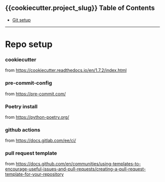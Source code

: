 ## {{cookiecutter.project_slug}} Table of Contents

<!-- vscode-markdown-toc -->
- [Git setup](#git-setup)

<!-- vscode-markdown-toc-config
	numbering=false
	autoSave=false
	/vscode-markdown-toc-config -->
<!-- /vscode-markdown-toc -->

---

# Repo setup

### cookiecutter
from https://cookiecutter.readthedocs.io/en/1.7.2/index.html

### pre-commit-config
from https://pre-commit.com/

### Poetry install
from https://python-poetry.org/

### github actions
from https://docs.gitlab.com/ee/ci/

### pull request template
from https://docs.github.com/en/communities/using-templates-to-encourage-useful-issues-and-pull-requests/creating-a-pull-request-template-for-your-repository
